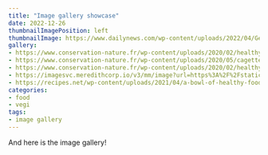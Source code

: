 ```yaml
---
title: "Image gallery showcase"
date: 2022-12-26
thumbnailImagePosition: left
thumbnailImage: https://www.dailynews.com/wp-content/uploads/2022/04/GettyImages-1293479617.jpg
gallery:
- https://www.conservation-nature.fr/wp-content/uploads/2020/02/healthy-food.jpg
- https://www.conservation-nature.fr/wp-content/uploads/2020/05/cagette-legume-1-600x400.jpg
- https://www.conservation-nature.fr/wp-content/uploads/2020/02/healthy-food-1-600x400.jpg
- https://imagesvc.meredithcorp.io/v3/mm/image?url=https%3A%2F%2Fstatic.onecms.io%2Fwp-content%2Fuploads%2Fsites%2F44%2F2022%2F11%2F17%2Farticle_291139_the-top-10-healthiest-foods-for-kids_-02.jpg
- https://recipes.net/wp-content/uploads/2021/04/a-bowl-of-healthy-food-768x512.jpg
categories:
- food
- vegi
tags:
- image gallery
---
```


And here is the image gallery!
<!--more-->

